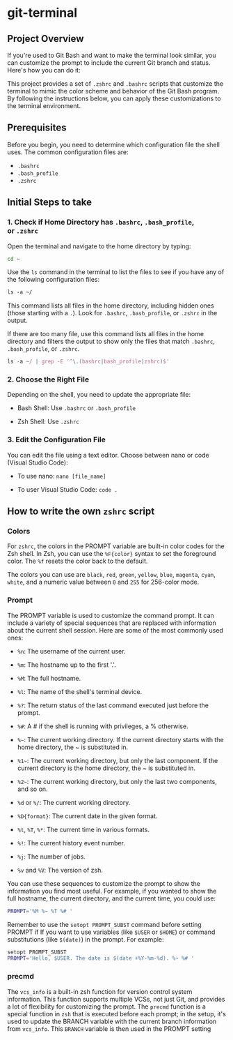 # git-terminal

## Project Overview

If you're used to Git Bash and want to make the terminal look similar, you can customize the prompt to include the current Git branch and status. Here's how you can do it:

This project provides a set of `.zshrc` and `.bashrc` scripts that customize the terminal to mimic the color scheme and behavior of the Git Bash program. By following the instructions below, you can apply these customizations to the terminal environment.

## Prerequisites

Before you begin, you need to determine which configuration file the shell uses. The common configuration files are:

- `.bashrc`
- `.bash_profile`
- `.zshrc`

## Initial Steps to take

### 1. Check if Home Directory has `.bashrc`, `.bash_profile`, or `.zshrc`

Open the terminal and navigate to the home directory by typing:

```bash
cd ~
```

Use the `ls` command in the terminal to list the files to see if you have any of the following configuration files:

```bash
ls -a ~/
```

This command lists all files in the home directory, including hidden ones (those starting with a `.`). Look for `.bashrc`, `.bash_profile`, or `.zshrc` in the output.

If there are too many file, use this command lists all files in the home directory and filters the output to show only the files that match `.bashrc`, `.bash_profile`, or `.zshrc`.

```jsx
ls -a ~/ | grep -E '^\.(bashrc|bash_profile|zshrc)$'
```

### 2. Choose the Right File

Depending on the shell, you need to update the appropriate file:

- Bash Shell: Use `.bashrc` or `.bash_profile`

- Zsh Shell: Use `.zshrc`

### 3. Edit the Configuration File

You can edit the file using a text editor. Choose between nano or code (Visual Studio Code):

- To use nano: `nano [file_name]`

- To user Visual Studio Code: `code .`

## How to write the own `zshrc` script

### Colors

For `zshrc`, the colors in the PROMPT variable are built-in color codes for the Zsh shell. In Zsh, you can use the `%F{color}` syntax to set the foreground color. The `%f` resets the color back to the default.

The colors you can use are `black`, `red`, `green`, `yellow`, `blue`, `magenta`, `cyan`, `white`, and a numeric value between `0` and `255` for 256-color mode.

### Prompt

The PROMPT variable is used to customize the command prompt. It can include a variety of special sequences that are replaced with information about the current shell session. Here are some of the most commonly used ones:

- `%n`: The username of the current user.

- `%m`: The hostname up to the first '.'.

- `%M`: The full hostname.

- `%l`: The name of the shell's terminal device.

- `%?`: The return status of the last command executed just before the prompt.

- `%#`: A # if the shell is running with privileges, a % otherwise.

- `%~`: The current working directory. If the current directory starts with the home directory, the ~ is substituted in.

- `%1~`: The current working directory, but only the last component. If the current directory is the home directory, the ~ is substituted in.

- `%2~`: The current working directory, but only the last two components, and so on.

- `%d` or `%/`: The current working directory.

- `%D{format}`: The current date in the given format.

- `%t`, `%T`, `%*`: The current time in various formats.

- `%!`: The current history event number.

- `%j`: The number of jobs.

- `%v` and `%V`: The version of zsh.

You can use these sequences to customize the prompt to show the information you find most useful. For example, if you wanted to show the full hostname, the current directory, and the current time, you could use:

```bash
PROMPT='%M %~ %T %# '
```

Remember to use the `setopt PROMPT_SUBST` command before setting PROMPT if If you want to use variables (like `$USER` or `$HOME`) or command substitutions (like `$(date)`) in the prompt. For example:

```bash
setopt PROMPT_SUBST
PROMPT='Hello, $USER. The date is $(date +%Y-%m-%d). %~ %# '
```

### precmd

The `vcs_info` is a built-in zsh function for version control system information. This function supports multiple VCSs, not just Git, and provides a lot of flexibility for customizing the prompt. The `precmd` function is a special function in `zsh` that is executed before each prompt; in the setup, it's used to update the BRANCH variable with the current branch information from `vcs_info`. This `BRANCH` variable is then used in the PROMPT setting
